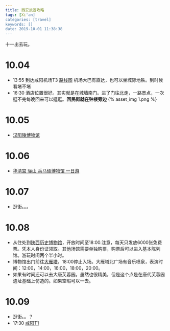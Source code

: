 ```yaml
---
title: 西安旅游攻略
tags: [Xi'an]
categories: [travel]
keywords: []
date: 2019-10-01 11:38:38
---
```

十一出去玩。
<!--more--> 
# 10.04
+ 13:55 到达咸阳机场T3 [路线图](https://surl.amap.com/14eOf791b4A8) 机场大巴有直达，也可以坐城际地铁。到时候看堵不堵
+ 16:30 酒店位置很好。其实就是在城墙南门。进了门往北走，一路景点，一次逛不完每晚回来可以逛逛。**回民街就在钟楼旁边**
{% asset_img 1.png %}
# 10.05
+ [汉阳陵博物馆](https://surl.amap.com/297l16712bf4)
# 10.06
+ [华清宫 骊山 兵马俑博物馆 一日游](https://surl.amap.com/21j3ACb1n1j7) 
# 10.07
+ 逛街。。。
# 10.08
+ 从住处到[陕西历史博物馆](https://surl.amap.com/1V1cHoXaaQ4)，开放时间至18:00.注意，每天只发放6000张免费票。凭本人身份证领取。其他场馆需要单独购票，购票后可以进入基本陈列馆。游玩时间两个半小时。
+ 博物馆出门前往[大雁塔](https://surl.amap.com/1VmujdBLea2)，18:00停止入场。大雁塔北广场有音乐喷泉，表演时间：12:00，14:00，16:00，18:00，20:00。
+ 如果有时间还可以去大唐芙蓉园。虽然也很精美，但是这个点是在唐代芙蓉园遗址基础上仿造的。如果空暇可以一去。
# 10.09
+ 逛街。。？
+ 17:30 [咸阳T1](https://surl.amap.com/29HTDNl1vgMV)

